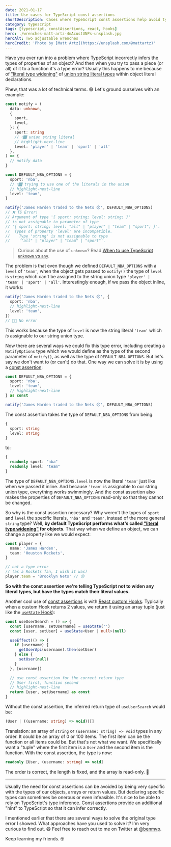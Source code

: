 ```yaml
---
date: 2021-01-17
title: Use cases for TypeScript const assertions
shortDescription: Cases where TypeScript const assertions help avoid type errors with union literals in objects and more
category: typescript
tags: [typescript, constAssertions, react, hooks]
hero: ./wrenches-matt-artz-4mAcustUNPs-unsplash.jpg
heroAlt: Two adjustable wrenches
heroCredit: 'Photo by [Matt Artz](https://unsplash.com/@mattartz)'
---
```


Have you ever run into a problem where TypeScript incorrectly infers the types of properties of an object? And then when you try to pass a piece (or all) of it to a function it's a type error? Usually this happens to me because of ["literal type widening"](https://mariusschulz.com/blog/literal-type-widening-in-typescript) of [union string literal types](https://www.typescriptlang.org/docs/handbook/literal-types.html#string-literal-types) within object literal declarations.

Phew, that was a lot of technical terms. 😅 Let's ground ourselves with an example:

```typescript
const notify = (
  data: unknown,
  {
    sport,
    level,
  }: {
    sport: string
    // 👇🏾 union string literal
    // highlight-next-line
    level: 'player' | 'team' | 'sport' | 'all'
  },
) => {
  // notify data
}

const DEFAULT_NBA_OPTIONS = {
  sport: 'nba',
  // 👇🏾 trying to use one of the literals in the union
  // highlight-next-line
  level: 'team',
}

notify('James Harden traded to the Nets 😢', DEFAULT_NBA_OPTIONS)
// ❌ TS Error!
// Argument of type '{ sport: string; level: string; }'
// is not assignable to parameter of type
// '{ sport: string; level: "all" | "player" | "team" | "sport"; }'.
//  Types of property 'level' are incompatible.
//    Type 'string' is not assignable to type
//    '"all" | "player" | "team" | "sport"'.
```

> Curious about the use of `unknown`? Read [When to use TypeScript `unknown` vs `any`](/blog/when-use-typescript-unknown-versus-any/).

The problem is that even though we defined `DEFAULT_NBA_OPTIONS` with a `level` of `'team'`, when the object gets passed to `notify()` the type of `level` is `string` which can't be assigned to the string union type `'player' | 'team' | 'sport' | 'all'`. Interestingly enough, if we pass the object inline, it works:

```typescript
notify('James Harden traded to the Nets 😢', {
  sport: 'nba',
  // highlight-next-line
  level: 'team',
})
// 👍🏾 No error
```

This works because the type of `level` is now the string literal `'team'` which _is_ assignable to our string union type.

Now there are several ways we could fix this type error, including creating a `NotifyOptions` type which we would define as the type of the second parameter of `notify()`, as well as the type of `DEFAULT_NBA_OPTIONS`. But let's say we don't want to (or can't) do that. One way we can solve it is by using a [const assertion](https://www.typescriptlang.org/docs/handbook/release-notes/typescript-3-4.html#const-assertions):

```typescript
const DEFAULT_NBA_OPTIONS = {
  sport: 'nba',
  level: 'team',
  // highlight-next-line
} as const

notify('James Harden traded to the Nets 😢', DEFAULT_NBA_OPTIONS)
```

The const assertion takes the type of `DEFAULT_NBA_OPTIONS` from being:

```typescript
{
  sport: string
  level: string
}
```

to:

```typescript
{
  readonly sport: "nba"
  readonly level: "team"
}
```

The type of `DEFAULT_NBA_OPTIONS.level` is now the literal `'team'` just like when we passed it inline. And because `'team'` is assignable to our string union type, everything works swimmingly. And the const assertion also makes the properties of `DEFAULT_NBA_OPTIONS` read-only so that they cannot be changed.

So why is the const assertion necessary? Why weren't the types of `sport` and `level` the specific literals, `'nba'` and `'team'`, instead of the more general `string` type? Well, **by default TypeScript performs what's called ["literal type widening"](https://mariusschulz.com/blog/literal-type-widening-in-typescript) for objects**. That way when we define an object, we can change a property like we would expect:

```typescript
const player = {
  name: 'James Harden',
  team: 'Houston Rockets',
}

// not a type error
// (as a Rockets fan, I wish it was)
player.team = 'Brooklyn Nets' // 😢
```

**So with the const assertion we're telling TypeScript not to widen any literal types, but have the types match their literal values.**

Another cool use of [const assertions](https://www.typescriptlang.org/docs/handbook/release-notes/typescript-3-4.html#const-assertions) is with [React custom Hooks](https://reactjs.org/docs/hooks-custom.html). Typically when a custom Hook returns 2 values, we return it using an array tuple (just like the [`useState` Hook](https://reactjs.org/docs/hooks-state.html)):

```typescript
const useUserSearch = () => {
  const [username, setUsername] = useState('')
  const [user, setUser] = useState<User | null>(null)

  useEffect(() => {
    if (username) {
      getUserApi(username).then(setUser)
    } else {
      setUser(null)
    }
  }, [username])

  // use const assertion for the correct return type
  // User first, function second
  // highlight-next-line
  return [user, setUsername] as const
}
```

Without the const assertion, the inferred return type of `useUserSearch` would be:

```typescript
(User | ((username: string) => void))[]
```

Translation: an array of `string` or `(username: string) => void` types in any order. It could be an array of 0 or 100 items. The first item can be the function or all items could be. But that's not what we want. We specifically want a "tuple" where the first item is a `User` and the second item is the function. With the const assertion, the type is now:

```typescript
readonly [User, (username: string) => void]
```

The order is correct, the length is fixed, and the array is read-only. 🎉

---

Usually the need for const assertions can be avoided by being very specific with the types of our objects, arrays or return values. But declaring specific types can sometimes be onerous or even infeasible. It's nice to be able to rely on TypeScript's type inference. Const assertions provide an additional "hint" to TypeScript so that it can infer correctly.

I mentioned earlier that there are several ways to solve the original type error I showed. What approaches have you used to solve it? I'm very curious to find out. 😄 Feel free to reach out to me on Twitter at [@benmvp](https://twitter.com/benmvp).

Keep learning my friends. 🤓
